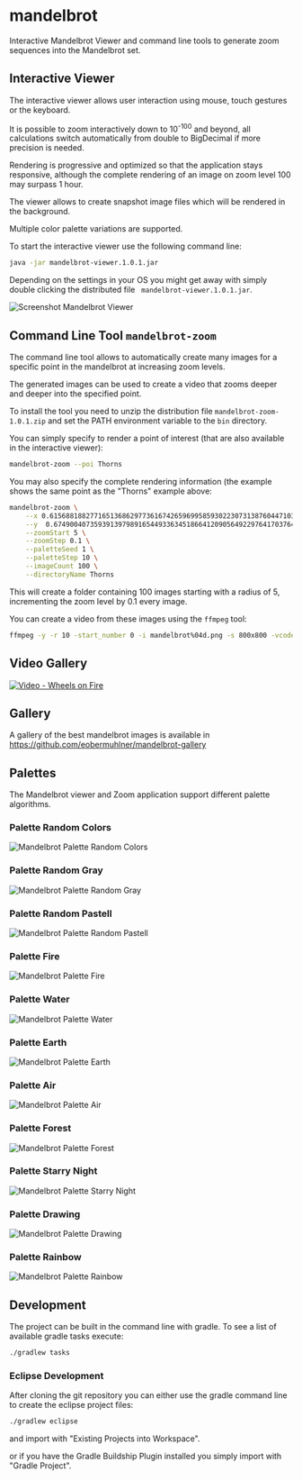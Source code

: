 # mandelbrot

Interactive Mandelbrot Viewer and command line tools to generate zoom sequences into the Mandelbrot set.

## Interactive Viewer

The interactive viewer allows user interaction using mouse, touch gestures or the keyboard.

It is possible to zoom interactively down to 10<sup>-100</sup> and beyond, all calculations switch automatically from double to BigDecimal if more precision is needed.

Rendering is progressive and optimized so that the application stays responsive, although the complete rendering of an image on zoom level 100 may surpass 1 hour.

The viewer allows to create snapshot image files which will be rendered in the background.

Multiple color palette variations are supported.

To start the interactive viewer use the following command line:
```bash
java -jar mandelbrot-viewer.1.0.1.jar
```

Depending on the settings in your OS you might get away with simply double clicking the distributed file ` mandelbrot-viewer.1.0.1.jar`.

![Screenshot Mandelbrot Viewer](ch.obermuhlner.mandelbrot.docs/screenshots/mandelbrot_viewer_screenshot1.png "Screenshot Mandelbrot Viewer")

## Command Line Tool `mandelbrot-zoom`

The command line tool allows to automatically create many images for a specific point in the mandelbrot at increasing zoom levels.

The generated images can be used to create a video that zooms deeper and deeper into the specified point.

To install the tool you need to unzip the distribution file `mandelbrot-zoom-1.0.1.zip` and set the PATH environment variable to the `bin` directory.

You can simply specify to render a point of interest (that are also available in the interactive viewer):
```bash
mandelbrot-zoom --poi Thorns
```

You may also specify the complete rendering information (the example shows the same point as the "Thorns" example above:
```bash
mandelbrot-zoom \
    --x 0.615688188277165136862977361674265969958593022307313876044710397223212241218305144722407409388125158236774855883651489995471305785441350335740253105778 \
    --y  0.674900407359391397989165449336345186641209056492297641703764886106334430140801874852392546319746961769590518919533419668508561716801971179771345638618 \
    --zoomStart 5 \
    --zoomStep 0.1 \
    --paletteSeed 1 \
    --paletteStep 10 \
    --imageCount 100 \
    --directoryName Thorns
```
This will create a folder containing 100 images starting with a radius of 5, incrementing the zoom level by 0.1 every image.

You can create a video from these images using the `ffmpeg` tool:
```bash
ffmpeg -y -r 10 -start_number 0 -i mandelbrot%04d.png -s 800x800 -vcodec mpeg4 -q:v 1 mandelbrot.mp4
```

## Video Gallery 

[![Video - Wheels on Fire](https://img.youtube.com/vi/p3Zv8fSEsSg/0.jpg)](https://www.youtube.com/watch?v=p3Zv8fSEsSg "Wheels on Fire")

## Gallery

A gallery of the best mandelbrot images is available in https://github.com/eobermuhlner/mandelbrot-gallery

## Palettes

The Mandelbrot viewer and Zoom application support different palette algorithms.

### Palette Random Colors
![Mandelbrot Palette Random Colors](ch.obermuhlner.mandelbrot.docs/images/mandelbrot_snail_shell_zoom10.png "Mandelbrot Palette Random Colors")

### Palette Random Gray
![Mandelbrot Palette Random Gray](ch.obermuhlner.mandelbrot.docs/images/mandelbrot_snail_shell_zoom10_random_gray.png "Mandelbrot Palette Random Gray")

### Palette Random Pastell
![Mandelbrot Palette Random Pastell](ch.obermuhlner.mandelbrot.docs/images/mandelbrot_snail_shell_zoom10_random_pastell.png "Mandelbrot Palette Random Pastell")

### Palette Fire
![Mandelbrot Palette Fire](ch.obermuhlner.mandelbrot.docs/images/mandelbrot_snail_shell_zoom10_fire.png "Mandelbrot Palette Fire")

### Palette Water
![Mandelbrot Palette Water](ch.obermuhlner.mandelbrot.docs/images/mandelbrot_snail_shell_zoom10_water.png "Mandelbrot Palette Water")

### Palette Earth
![Mandelbrot Palette Earth](ch.obermuhlner.mandelbrot.docs/images/mandelbrot_snail_shell_zoom10_earth.png "Mandelbrot Palette Earth")

### Palette Air
![Mandelbrot Palette Air](ch.obermuhlner.mandelbrot.docs/images/mandelbrot_snail_shell_zoom10_air.png "Mandelbrot Palette Air")

### Palette Forest
![Mandelbrot Palette Forest](ch.obermuhlner.mandelbrot.docs/images/mandelbrot_snail_shell_zoom10_forest.png "Mandelbrot Palette Forest")

### Palette Starry Night
![Mandelbrot Palette Starry Night](ch.obermuhlner.mandelbrot.docs/images/mandelbrot_snail_shell_zoom10_starry_night.png "Mandelbrot Palette Starry Night")

### Palette Drawing
![Mandelbrot Palette Drawing](ch.obermuhlner.mandelbrot.docs/images/mandelbrot_snail_shell_zoom10_drawing.png "Mandelbrot Palette Drawing")

### Palette Rainbow
![Mandelbrot Palette Rainbow](ch.obermuhlner.mandelbrot.docs/images/mandelbrot_snail_shell_zoom10_rainbow.png "Mandelbrot Palette Rainbow")

## Development

The project can be built in the command line with gradle. To see a list of available gradle tasks execute:
```bash
./gradlew tasks
```

### Eclipse Development

After cloning the git repository you can either use the gradle command line to create the eclipse project files:
```bash
./gradlew eclipse
```
and import with "Existing Projects into Workspace".

or if you have the Gradle Buildship Plugin installed you simply import with "Gradle Project".
